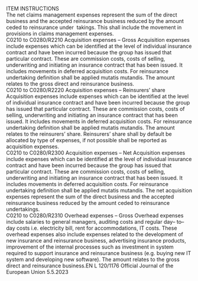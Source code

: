  
ITEM  INSTRUCTIONS  
The net claims management expenses represent the sum of the direct business and the 
accepted reinsurance business reduced by the amount ceded to reinsurance under ­
takings. 
This shall include the movement in provisions in claims management expenses.  
C0210 to 
C0280/R2210  Acquisition expenses – 
Gross  Acquisition expenses include expenses which can be identified at the level of individual 
insurance contract and have been incurred because the group has issued that particular 
contract. These are commission costs, costs of selling, underwriting and initiating an 
insurance contract that has been issued. It includes movements in deferred acquisition 
costs. For reinsurance undertaking definition shall be applied mutatis mutandis. 
The amount relates to the gross direct and reinsurance business.  
C0210 to 
C0280/R2220  Acquisition expenses – 
Reinsurers’ share  Acquisition expenses include expenses which can be identified at the level of individual 
insurance contract and have been incurred because the group has issued that particular 
contract. These are commission costs, costs of selling, underwriting and initiating an 
insurance contract that has been issued. It includes movements in deferred acquisition 
costs. For reinsurance undertaking definition shall be applied mutatis mutandis. 
The amount relates to the reinsurers’ share. 
Reinsurers’ share shall by default be allocated by type of expenses, if not possible shall 
be reported as acquisition expenses.  
C0210 to 
C0280/R2300  Acquisition expenses – 
Net  Acquisition expenses include expenses which can be identified at the level of individual 
insurance contract and have been incurred because the group has issued that particular 
contract. These are commission costs, costs of selling, underwriting and initiating an 
insurance contract that has been issued. It includes movements in deferred acquisition 
costs. For reinsurance undertaking definition shall be applied mutatis mutandis. 
The net acquisition expenses represent the sum of the direct business and the accepted 
reinsurance business reduced by the amount ceded to reinsurance undertakings.  
C0210 to 
C0280/R2310  Overhead expenses – 
Gross  Overhead expenses include salaries to general managers, auditing costs and regular day– 
to–day costs i.e. electricity bill, rent for accommodations, IT costs. These overhead 
expenses also include expenses related to the development of new insurance and 
reinsurance business, advertising insurance products, improvement of the internal 
processes such as investment in system required to support insurance and reinsurance 
business (e.g. buying new IT system and developing new software). 
The amount relates to the gross direct and reinsurance business.EN  L 120/1176 Official Journal of the European Union 5.5.2023